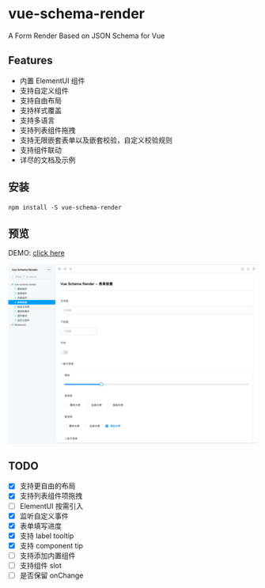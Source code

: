 # vue-schema-render
A Form Render Based on JSON Schema for Vue

## Features

- 内置 ElementUI 组件
- 支持自定义组件
- 支持自由布局
- 支持样式覆盖
- 支持多语言
- 支持列表组件拖拽
- 支持无限嵌套表单以及嵌套校验，自定义校验规则
- 支持组件联动
- 详尽的文档及示例


## 安装
`npm install -S vue-schema-render`


## 预览

DEMO: [click here](http://www.hisheng.net/works/vue-schema-render/index.html)

![](./demo.png)


## TODO

- [x] 支持更自由的布局
- [x] 支持列表组件项拖拽
- [ ] ElementUI 按需引入
- [x] 监听自定义事件
- [x] 表单填写进度
- [x] 支持 label tooltip
- [x] 支持 component tip
- [ ] 支持添加内置组件
- [ ] 支持组件 slot
- [ ] 是否保留 onChange